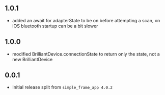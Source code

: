 ## 1.0.1

* added an await for adapterState to be on before attempting a scan, on iOS bluetooth startup can be a bit slower

## 1.0.0

* modified BrilliantDevice.connectionState to return only the state, not a new BrilliantDevice

## 0.0.1

* Initial release split from `simple_frame_app 4.0.2`
